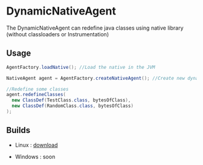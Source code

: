 # DynamicNativeAgent
The DynamicNativeAgent can redefine java classes using native library (without classloaders or Instrumentation)

## Usage

```java
AgentFactory.loadNative(); //Load the native in the JVM

NativeAgent agent = AgentFactory.createNativeAgent(); //Create new dynamic agent

//Redefine some classes
agent.redefineClasses(
  new ClassDef(TestClass.class, bytesOfClass),
  new ClassDef(RandomClass.class, bytesOfClass)
);
```

## Builds
- Linux : [download](https://github.com/wishpered/DynamicNativeAgent/releases/download/beta/DynamicNativeAgent-linux.jar)

- Windows : soon
